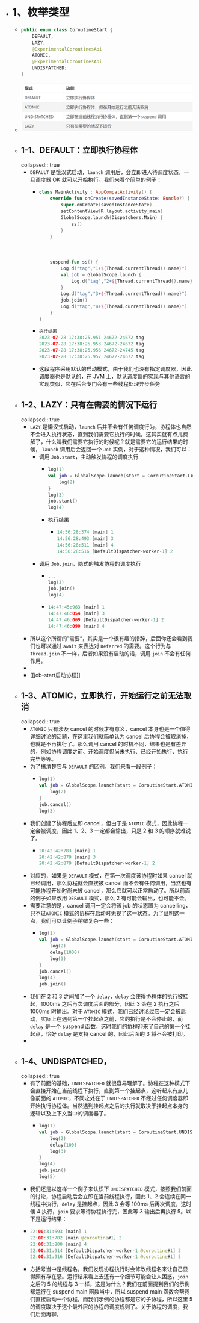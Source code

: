 - # 1、枚举类型
	- ```kotlin 
	  public enum class CoroutineStart {
	      DEFAULT,
	      LAZY,
	      @ExperimentalCoroutinesApi
	      ATOMIC,
	      @ExperimentalCoroutinesApi
	      UNDISPATCHED;
	  }
	  ```
	- ![image.png](../assets/image_1690532264254_0.png)
	- ## 1-1、DEFAULT：立即执行协程体
	  collapsed:: true
		- `DEFAULT` 是饿汉式启动，`launch` 调用后，会立即进入待调度状态，一旦调度器 OK 就可以开始执行。我们来看个简单的例子：
			- ```kotlin
			  class MainActivity : AppCompatActivity() {
			      override fun onCreate(savedInstanceState: Bundle?) {
			          super.onCreate(savedInstanceState)
			          setContentView(R.layout.activity_main)
			          GlobalScope.launch(Dispatchers.Main) {
			              ss()
			          }
			      }
			  
			  
			  
			      suspend fun ss() {
			          Log.d("tag","1+${Thread.currentThread().name}")
			          val job = GlobalScope.launch {
			              Log.d("tag","2+${Thread.currentThread().name}")
			          }
			          Log.d("tag","3+${Thread.currentThread().name}")
			          job.join()
			          Log.d("tag","4+${Thread.currentThread().name}")
			      }
			  }
			  ```
			- ```kotlin
			  执行结果
			  2023-07-28 17:38:25.951 24672-24672 tag                     com.example.myapplication            D  1+main
			  2023-07-28 17:38:25.953 24672-24672 tag                     com.example.myapplication            D  3+main
			  2023-07-28 17:38:25.956 24672-24745 tag                     com.example.myapplication            D  2+DefaultDispatcher-worker-2
			  2023-07-28 17:38:25.957 24672-24672 tag                     com.example.myapplication            D  4+main
			  ```
			- 这段程序采用默认的启动模式，由于我们也没有指定调度器，因此调度器也是默认的，在 JVM 上，默认调度器的实现与其他语言的实现类似，它在后台专门会有一些线程处理异步任务
	- ## 1-2、LAZY：只有在需要的情况下运行
	  collapsed:: true
		- `LAZY` 是懒汉式启动，`launch` 后并不会有任何调度行为，协程体也自然不会进入执行状态，直到我们需要它执行的时候。这其实就有点儿费解了，什么叫我们需要它执行的时候呢？就是需要它的运行结果的时候， `launch` 调用后会返回一个 `Job` 实例，对于这种情况，我们可以：
			- 调用 `Job.start`，主动触发协程的调度执行
				- ```kotlin
				  log(1)
				  val job = GlobalScope.launch(start = CoroutineStart.LAZY) {
				      log(2)
				  }
				  log(3)
				  job.start()
				  log(4)
				  ```
				- 执行结果
					- ```kotlin
					  14:56:28:374 [main] 1
					  14:56:28:493 [main] 3
					  14:56:28:511 [main] 4
					  14:56:28:516 [DefaultDispatcher-worker-1] 2
					  ```
			- 调用 `Job.join`，隐式的触发协程的调度执行
				- ```kotlin
				  ...
				  log(3)
				  job.join()
				  log(4)
				  ```
				- ```kotlin
				  14:47:45:963 [main] 1
				  14:47:46:054 [main] 3
				  14:47:46:069 [DefaultDispatcher-worker-1] 2
				  14:47:46:090 [main] 4
				  ```
		- 所以这个所谓的”需要“，其实是一个很有趣的措辞，后面你还会看到我们也可以通过 `await` 来表达对 `Deferred` 的需要。这个行为与 `Thread.join` 不一样，后者如果没有启动的话，调用 `join` 不会有任何作用。
		-
		- [[job-start启动协程]]
	- ## 1-3、ATOMIC，立即执行，开始运行之前无法取消
	  collapsed:: true
		- `ATOMIC` 只有涉及 cancel 的时候才有意义，cancel 本身也是一个值得详细讨论的话题，在这里我们就简单认为 cancel 后协程会被取消掉，也就是不再执行了。那么调用 cancel 的时机不同，结果也是有差异的，例如协程调度之前、开始调度但尚未执行、已经开始执行、执行完毕等等。
		- 为了搞清楚它与 `DEFAULT` 的区别，我们来看一段例子：
			- ```kotlin
			  log(1)
			  val job = GlobalScope.launch(start = CoroutineStart.ATOMIC) {
			      log(2)
			  }
			  job.cancel()
			  log(3)
			  ```
		- 我们创建了协程后立即 cancel，但由于是 `ATOMIC` 模式，因此协程一定会被调度，因此 1、2、3 一定都会输出，只是 2 和 3 的顺序就难说了。
			- ```kotlin
			  20:42:42:783 [main] 1
			  20:42:42:879 [main] 3
			  20:42:42:879 [DefaultDispatcher-worker-1] 2
			  ```
		- 对应的，如果是 `DEFAULT` 模式，在第一次调度该协程时如果 cancel 就已经调用，那么协程就会直接被 cancel 而不会有任何调用，当然也有可能协程开始时尚未被 cancel，那么它就可以正常启动了。所以前面的例子如果改用 `DEFAULT` 模式，那么 2 有可能会输出，也可能不会。
		- 需要注意的是，cancel 调用一定会将该 job 的状态置为 cancelling，只不过`ATOMIC` 模式的协程在启动时无视了这一状态。为了证明这一点，我们可以让例子稍微复杂一些：
			- ```kotlin
			  log(1)
			  val job = GlobalScope.launch(start = CoroutineStart.ATOMIC) {
			      log(2)
			      delay(1000)
			      log(3)
			  }
			  job.cancel()
			  log(4)
			  job.join()
			  ```
		- 我们在 2 和 3 之间加了一个 `delay`，`delay` 会使得协程体的执行被挂起，1000ms 之后再次调度后面的部分，因此 3 会在 2 执行之后 1000ms 时输出。对于 `ATOMIC` 模式，我们已经讨论过它一定会被启动，实际上在遇到第一个挂起点之前，它的执行是不会停止的，而 `delay` 是一个 suspend 函数，这时我们的协程迎来了自己的第一个挂起点，恰好 `delay` 是支持 cancel 的，因此后面的 3 将不会被打印。
		-
	- ## 1-4、UNDISPATCHED，
	  collapsed:: true
		- 有了前面的基础，`UNDISPATCHED` 就很容易理解了。协程在这种模式下会直接开始在当前线程下执行，直到第一个挂起点，这听起来有点儿像前面的 `ATOMIC`，不同之处在于 `UNDISPATCHED` 不经过任何调度器即开始执行协程体。当然遇到挂起点之后的执行就取决于挂起点本身的逻辑以及上下文当中的调度器了。
			- ```kotlin
			  log(1)
			  val job = GlobalScope.launch(start = CoroutineStart.UNDISPATCHED) {
			      log(2)
			      delay(100)
			      log(3)
			  }
			  log(4)
			  job.join()
			  log(5)
			  ```
		- 我们还是以这样一个例子来认识下 `UNDISPATCHED` 模式，按照我们前面的讨论，协程启动后会立即在当前线程执行，因此 1、2 会连续在同一线程中执行，`delay` 是挂起点，因此 3 会等 100ms 后再次调度，这时候 4 执行，`join` 要求等待协程执行完，因此等 3 输出后再执行 5。以下是运行结果：
		- ```kotlin
		  22:00:31:693 [main] 1
		  22:00:31:782 [main @coroutine#1] 2
		  22:00:31:800 [main] 4
		  22:00:31:914 [DefaultDispatcher-worker-1 @coroutine#1] 3
		  22:00:31:916 [DefaultDispatcher-worker-1 @coroutine#1] 5
		  ```
		- 方括号当中是线程名，我们发现协程执行时会修改线程名来让自己显得颇有存在感。运行结果看上去还有一个细节可能会让人困惑，`join` 之后的 5 的线程与 3 一样，这是为什么？我们在前面提到我们的示例都运行在 suspend main 函数当中，所以 suspend main 函数会帮我们直接启动一个协程，而我们示例的协程都是它的子协程，所以这里 5 的调度取决于这个最外层的协程的调度规则了。关于协程的调度，我们后面再聊。